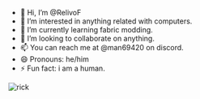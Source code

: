 - 👋 Hi, I’m @RelivoF
- 👀 I’m interested in anything related with computers.
- 🌱 I’m currently learning fabric modding.
- 💞️ I’m looking to collaborate on anything.
- 📫 You can reach me at @man69420 on discord.
- 😄 Pronouns: he/him
- ⚡ Fun fact: i am a human.


![rick](https://github.com/RelivoF/RelivoF/assets/166895820/a7e87428-caaf-448f-9c90-4c83806fc623)

<!---
RelivoF/RelivoF is a ✨ special ✨ repository because its `README.md` (this file) appears on your GitHub profile.
You can click the Preview link to take a look at your changes.
--->
